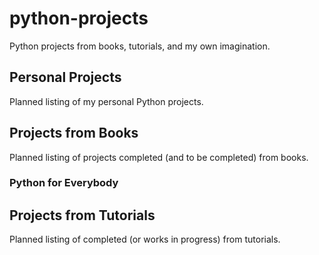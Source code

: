 # python-projects
Python projects from books, tutorials, and my own imagination.

## Personal Projects
Planned listing of my personal Python projects.

## Projects from Books
Planned listing of projects completed (and to be completed) from books.

### Python for Everybody


## Projects from Tutorials
Planned listing of completed (or works in progress) from tutorials.
